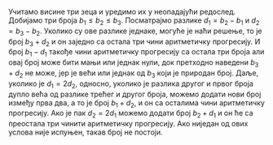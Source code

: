 Учитамо висине три зеца и уредимо их у неопадајући редослед. Добијамо три броја $b_1 \leq b_2 \leq b_3$. Посматрајмо разлике $d_1 = b_2 - b_1$ и $d_2 = b_3 - b_2$. Уколико су ове разлике једнаке, могуће је наћи решење, то је број $b_3 + d_2$ и он заједно са остала три чини аритметичку прогресију. И број $b_1 - d_1$ такође чини аритметичку прогресију са остала три броја али овај број може бити мањи или једнак нули, док претходно наведени $b_3 + d_2$ не може, јер је већи или једнак од $b_3$ који је природан број. Даље, уколико је $d_1 = 2 d_2$, односно, уколико је разлика другог и првог броја дупло већа од разлике трећег и другог броја, можемо додати нови број између прва два, а то је број $b_1 + d_2$, и он са осталима чини аритметичку прогресију. Ако је пак $d_2 = 2 d_1$ можемо додати број $b_2 + d_1$ и он ће са преостала три чинити аритметичку прогресију. Ако ниједан од ових услова није испуњен, такав број не постоји.
